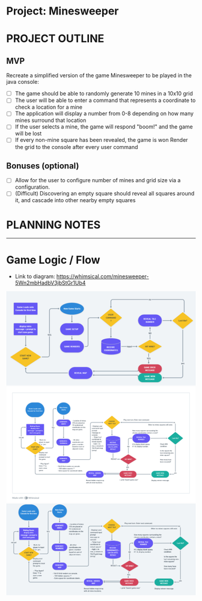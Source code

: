 # Project: Minesweeper

# PROJECT OUTLINE

## MVP

Recreate a simplified version of the game Minesweeper to be played in the java console:

- [ ] The game should be able to randomly generate 10 mines in a 10x10 grid
- [ ] The user will be able to enter a command that represents a coordinate to check a location for a mine
- [ ] The application will display a number from 0-8 depending on how many mines surround that location
- [ ] If the user selects a mine, the game will respond "boom!" and the game will be lost
- [ ] If every non-mine square has been revealed, the game is won
      Render the grid to the console after every user command

## Bonuses (optional)

- [ ] Allow for the user to configure number of mines and grid size via a configuration.
- [ ] (Difficult) Discovering an empty square should reveal all squares around it, and cascade into other nearby empty squares

# PLANNING NOTES

---

# Game Logic / Flow

- Link to diagram: https://whimsical.com/minesweeper-5Wn2mbHadbV3jbStGr1Ub4

![flowchart1](flowchart1.png)
![flowchart2](flowchart2.png)
![flowchart2.2](flowchart2.2.png)
